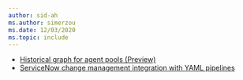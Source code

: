 ```yaml
---
author: sid-ah
ms.author: simerzou
ms.date: 12/03/2020
ms.topic: include
---
```

    
- [Historical graph for agent pools (Preview)](#historical-graph-for-agent-pools-preview)
- [ServiceNow change management integration with YAML pipelines](#servicenow-change-management-integration-with-yaml-pipelines)
